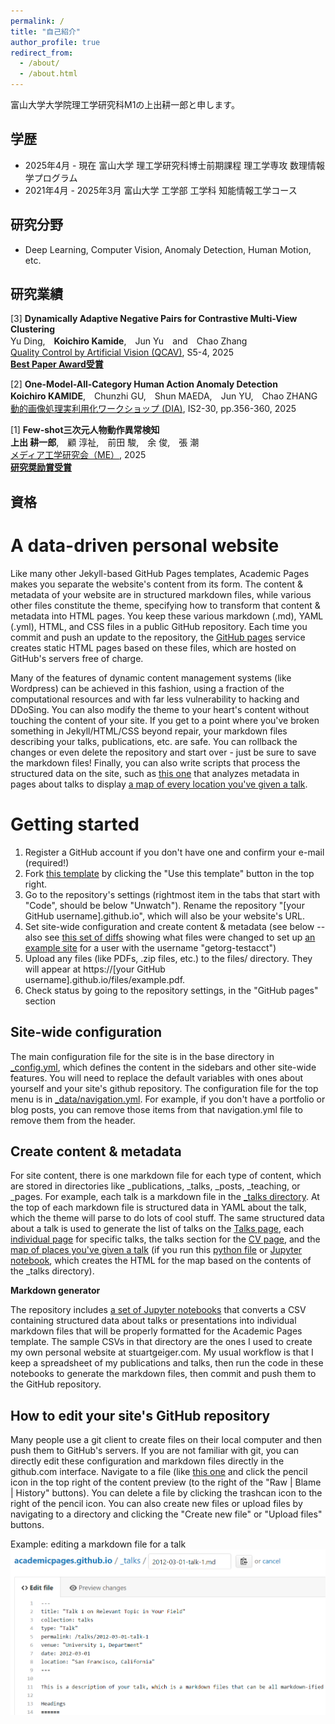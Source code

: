 ```yaml
---
permalink: /
title: "自己紹介"
author_profile: true
redirect_from: 
  - /about/
  - /about.html
---
```


富山大学大学院理工学研究科M1の上出耕一郎と申します。
## 学歴
* 2025年4月 - 現在 富山大学 理工学研究科博士前期課程 理工学専攻 数理情報学プログラム
* 2021年4月 - 2025年3月 富山大学 工学部 工学科 知能情報工学コース  


## 研究分野
* Deep Learning, Computer Vision, Anomaly Detection, Human Motion, etc.

## 研究業績
[3] **Dynamically Adaptive Negative Pairs for Contrastive Multi-View Clustering**  
Yu Ding,　**Koichiro Kamide**,　Jun Yu　and　Chao Zhang  
[Quality Control by Artificial Vision (QCAV)](https://www.tc-iaip.org/qcav/2025/), S5-4, 2025  
[**Best Paper Award受賞**](https://www.tc-iaip.org/qcav/2025/#:~:text=S5%2D4%E2%80%83Dynamically%20Adaptive%20Negative%20Pairs%20for%20Contrastive%20Multi%2DView%20Clustering)

[2] **One-Model-All-Category Human Action Anomaly Detection**  
**Koichiro KAMIDE**,　Chunzhi GU,　Shun MAEDA,　Jun YU,　Chao ZHANG  
[動的画像処理実利用化ワークショップ (DIA)](https://www.tc-iaip.org/dia/2025/), IS2-30, pp.356-360, 2025

[1] **Few-shot三次元人物動作異常検知**  
**上出 耕一郎**,　顧 淳祉,　前田 駿,　余 俊,　張 潮  
[メディア工学研究会（ME）](https://www.ite.or.jp/ken/program/index.php?tgs_regid=eaad7329a67e51120a4fda78e0770437c4d94cd15318bc2211cb5356630849dd&tgid=ITE-ME), 2025  
[**研究奨励賞受賞**](https://www.ite.or.jp/study/me/files/award.html)

## 資格


A data-driven personal website
======
Like many other Jekyll-based GitHub Pages templates, Academic Pages makes you separate the website's content from its form. The content & metadata of your website are in structured markdown files, while various other files constitute the theme, specifying how to transform that content & metadata into HTML pages. You keep these various markdown (.md), YAML (.yml), HTML, and CSS files in a public GitHub repository. Each time you commit and push an update to the repository, the [GitHub pages](https://pages.github.com/) service creates static HTML pages based on these files, which are hosted on GitHub's servers free of charge.

Many of the features of dynamic content management systems (like Wordpress) can be achieved in this fashion, using a fraction of the computational resources and with far less vulnerability to hacking and DDoSing. You can also modify the theme to your heart's content without touching the content of your site. If you get to a point where you've broken something in Jekyll/HTML/CSS beyond repair, your markdown files describing your talks, publications, etc. are safe. You can rollback the changes or even delete the repository and start over - just be sure to save the markdown files! Finally, you can also write scripts that process the structured data on the site, such as [this one](https://github.com/academicpages/academicpages.github.io/blob/master/talkmap.ipynb) that analyzes metadata in pages about talks to display [a map of every location you've given a talk](https://academicpages.github.io/talkmap.html).

Getting started
======
1. Register a GitHub account if you don't have one and confirm your e-mail (required!)
1. Fork [this template](https://github.com/academicpages/academicpages.github.io) by clicking the "Use this template" button in the top right. 
1. Go to the repository's settings (rightmost item in the tabs that start with "Code", should be below "Unwatch"). Rename the repository "[your GitHub username].github.io", which will also be your website's URL.
1. Set site-wide configuration and create content & metadata (see below -- also see [this set of diffs](http://archive.is/3TPas) showing what files were changed to set up [an example site](https://getorg-testacct.github.io) for a user with the username "getorg-testacct")
1. Upload any files (like PDFs, .zip files, etc.) to the files/ directory. They will appear at https://[your GitHub username].github.io/files/example.pdf.  
1. Check status by going to the repository settings, in the "GitHub pages" section

Site-wide configuration
------
The main configuration file for the site is in the base directory in [_config.yml](https://github.com/academicpages/academicpages.github.io/blob/master/_config.yml), which defines the content in the sidebars and other site-wide features. You will need to replace the default variables with ones about yourself and your site's github repository. The configuration file for the top menu is in [_data/navigation.yml](https://github.com/academicpages/academicpages.github.io/blob/master/_data/navigation.yml). For example, if you don't have a portfolio or blog posts, you can remove those items from that navigation.yml file to remove them from the header. 

Create content & metadata
------
For site content, there is one markdown file for each type of content, which are stored in directories like _publications, _talks, _posts, _teaching, or _pages. For example, each talk is a markdown file in the [_talks directory](https://github.com/academicpages/academicpages.github.io/tree/master/_talks). At the top of each markdown file is structured data in YAML about the talk, which the theme will parse to do lots of cool stuff. The same structured data about a talk is used to generate the list of talks on the [Talks page](https://academicpages.github.io/talks), each [individual page](https://academicpages.github.io/talks/2012-03-01-talk-1) for specific talks, the talks section for the [CV page](https://academicpages.github.io/cv), and the [map of places you've given a talk](https://academicpages.github.io/talkmap.html) (if you run this [python file](https://github.com/academicpages/academicpages.github.io/blob/master/talkmap.py) or [Jupyter notebook](https://github.com/academicpages/academicpages.github.io/blob/master/talkmap.ipynb), which creates the HTML for the map based on the contents of the _talks directory).

**Markdown generator**

The repository includes [a set of Jupyter notebooks](https://github.com/academicpages/academicpages.github.io/tree/master/markdown_generator
) that converts a CSV containing structured data about talks or presentations into individual markdown files that will be properly formatted for the Academic Pages template. The sample CSVs in that directory are the ones I used to create my own personal website at stuartgeiger.com. My usual workflow is that I keep a spreadsheet of my publications and talks, then run the code in these notebooks to generate the markdown files, then commit and push them to the GitHub repository.

How to edit your site's GitHub repository
------
Many people use a git client to create files on their local computer and then push them to GitHub's servers. If you are not familiar with git, you can directly edit these configuration and markdown files directly in the github.com interface. Navigate to a file (like [this one](https://github.com/academicpages/academicpages.github.io/blob/master/_talks/2012-03-01-talk-1.md) and click the pencil icon in the top right of the content preview (to the right of the "Raw | Blame | History" buttons). You can delete a file by clicking the trashcan icon to the right of the pencil icon. You can also create new files or upload files by navigating to a directory and clicking the "Create new file" or "Upload files" buttons. 

Example: editing a markdown file for a talk
![Editing a markdown file for a talk](/images/editing-talk.png)

